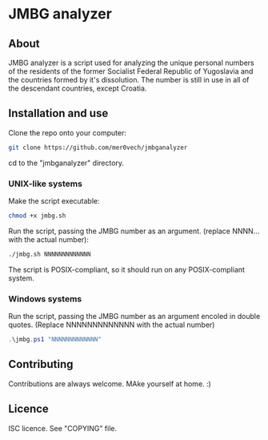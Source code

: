 # JMBG analyzer

## About

JMBG analyzer is a script used for analyzing the unique personal numbers of 
the residents of the former Socialist Federal Republic of Yugoslavia and the
countries formed by it's dissolution. The number is still in use in all of 
the descendant countries, except Croatia.

## Installation and use

Clone the repo onto your computer:
```sh
git clone https://github.com/mer0vech/jmbganalyzer
```
cd to the "jmbganalyzer" directory.

### UNIX-like systems
Make the script executable:
```sh
chmod +x jmbg.sh
```
Run the script, passing the JMBG number as an argument.
(replace NNNN... with the actual number):
```sh
./jmbg.sh NNNNNNNNNNNNN
```
The script is POSIX-compliant, so it should run on any POSIX-compliant system.

### Windows systems
Run the script, passing the JMBG number as an argument encoled in double quotes.
(Replace NNNNNNNNNNNNN with the actual number)
```powershell
.\jmbg.ps1 "NNNNNNNNNNNNN"
```

## Contributing

Contributions are always welcome. MAke yourself at home. :)

## Licence

ISC licence. See "COPYING" file.

